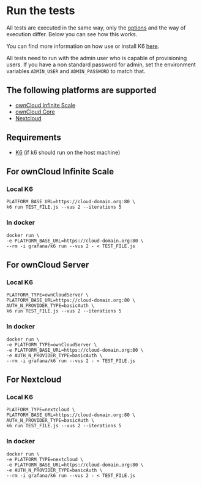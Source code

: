 # Run the tests

All tests are executed in the same way, only the [options](/k6-tests/src/values/env) and the way of execution differ. Below you can see how this works.

You can find more information on how use or install K6 [here](https://k6.io/docs/get-started/running-k6/). 

All tests need to run with the admin user who is capable of provisioning users. If you have a non standard password for admin, set the environment variables `ADMIN_USER` and `ADMIN_PASSWORD` to match that.

## The following platforms are supported
* [ownCloud Infinite Scale](https://github.com/owncloud/ocis)
* [ownCloud Core](https://github.com/owncloud/core)
* [Nextcloud](https://github.com/nextcloud/server/)

## Requirements
*  [K6](https://k6.io/) (if k6 should run on the host machine)

## For ownCloud Infinite Scale

### Local K6

```shell
PLATFORM_BASE_URL=https://cloud-domain.org:80 \
k6 run TEST_FILE.js --vus 2 --iterations 5
```

### In docker

```shell
docker run \
-e PLATFORM_BASE_URL=https://cloud-domain.org:80 \
--rm -i grafana/k6 run --vus 2 - < TEST_FILE.js
```

## For ownCloud Server

### Local K6

```shell
PLATFORM_TYPE=ownCloudServer \
PLATFORM_BASE_URL=https://cloud-domain.org:80 \
AUTH_N_PROVIDER_TYPE=basicAuth \
k6 run TEST_FILE.js --vus 2 --iterations 5
```

### In docker

```shell
docker run \
-e PLATFORM_TYPE=ownCloudServer \
-e PLATFORM_BASE_URL=https://cloud-domain.org:80 \
-e AUTH_N_PROVIDER_TYPE=basicAuth \
--rm -i grafana/k6 run --vus 2 - < TEST_FILE.js
```

## For Nextcloud

### Local K6

```shell
PLATFORM_TYPE=nextcloud \
PLATFORM_BASE_URL=https://cloud-domain.org:80 \
AUTH_N_PROVIDER_TYPE=basicAuth \
k6 run TEST_FILE.js --vus 2 --iterations 5
```

### In docker

```shell
docker run \
-e PLATFORM_TYPE=nextcloud \
-e PLATFORM_BASE_URL=https://cloud-domain.org:80 \
-e AUTH_N_PROVIDER_TYPE=basicAuth \
--rm -i grafana/k6 run --vus 2 - < TEST_FILE.js
```
